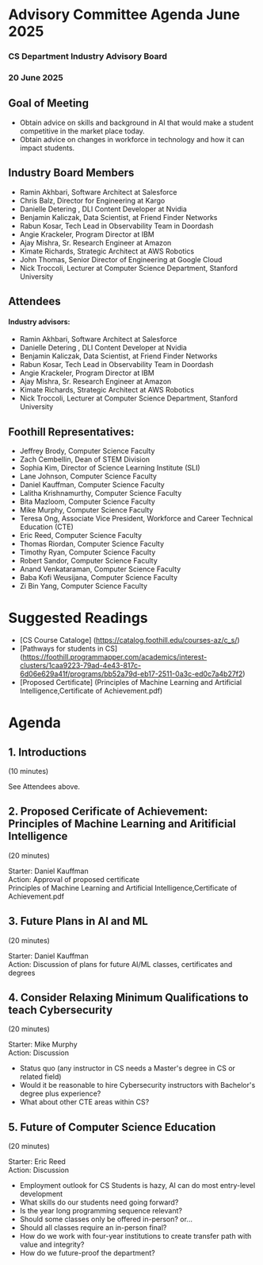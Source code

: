 # Advisory Committee Agenda June 2025
### CS Department Industry Advisory Board
### 20 June 2025

## Goal of Meeting
* Obtain advice on skills and background in AI that would make a student competitive in the market place today.
* Obtain advice on changes in workforce in technology and how it can impact students.

## Industry Board Members
* Ramin Akhbari, Software Architect at Salesforce
* Chris Balz, Director for Engineering at Kargo
* Danielle Detering , DLI Content Developer at Nvidia
* Benjamin Kaliczak, Data Scientist, at Friend Finder Networks
* Rabun Kosar, Tech Lead in Observability Team in Doordash
* Angie Krackeler, Program Director at IBM
* Ajay Mishra, Sr. Research Engineer at Amazon
* Kimate Richards, Strategic Architect at AWS Robotics
* John Thomas, Senior Director of Engineering at Google Cloud
* Nick Troccoli, Lecturer at Computer Science Department, Stanford University

## Attendees
#### Industry advisors:
* Ramin Akhbari, Software Architect at Salesforce
* Danielle Detering , DLI Content Developer at Nvidia
* Benjamin Kaliczak, Data Scientist, at Friend Finder Networks
* Rabun Kosar, Tech Lead in Observability Team in Doordash
* Angie Krackeler, Program Director at IBM
* Ajay Mishra, Sr. Research Engineer at Amazon
* Kimate Richards, Strategic Architect at AWS Robotics
* Nick Troccoli, Lecturer at Computer Science Department, Stanford University

## Foothill Representatives:
* Jeffrey Brody, Computer Science Faculty
* Zach Cembellin, Dean of STEM Division
* Sophia Kim, Director of Science Learning Institute (SLI)
* Lane Johnson, Computer Science Faculty
* Daniel Kauffman, Computer Science Faculty
* Lalitha Krishnamurthy, Computer Science Faculty
* Bita Mazloom, Computer Science Faculty
* Mike Murphy, Computer Science Faculty
* Teresa Ong, Associate Vice President, Workforce and Career Technical Education (CTE)
* Eric Reed, Computer Science Faculty
* Thomas Riordan, Computer Science Faculty
* Timothy Ryan, Computer Science Faculty
* Robert Sandor, Computer Science Faculty
* Anand Venkataraman, Computer Science Faculty
* Baba Kofi Weusijana, Computer Science Faculty
* Zi Bin Yang, Computer Science Faculty

# Suggested Readings
* [CS Course Cataloge] (https://catalog.foothill.edu/courses-az/c_s/)
* [Pathways for students in CS] (https://foothill.programmapper.com/academics/interest-clusters/1caa9223-79ad-4e43-817c-6d06e629a41f/programs/bb52a79d-eb17-2511-0a3c-ed0c7a4b27f2)
* [Proposed Certificate] (Principles of Machine Learning and Artificial Intelligence,Certificate of Achievement.pdf)

# Agenda
## 1. Introductions
(10 minutes)

See Attendees above.

## 2. Proposed Cerificate of Achievement: Principles of Machine Learning and Aritificial Intelligence
(20 minutes)  

Starter: Daniel Kauffman  
Action: Approval of proposed certificate  
Principles of Machine Learning and Artificial Intelligence,Certificate of Achievement.pdf  


## 3. Future Plans in AI and ML
(20 minutes)  

Starter: Daniel Kauffman  
Action: Discussion of plans for future AI/ML classes, certificates and degrees  


## 4. Consider Relaxing Minimum Qualifications to teach Cybersecurity
(20 minutes)  

Starter: Mike Murphy  
Action: Discussion  

* Status quo (any instructor in CS needs a Master's degree in CS or related field)
* Would it be reasonable to hire Cybersecurity instructors with Bachelor's degree plus experience?
* What about other CTE areas within CS?
  

## 5. Future of Computer Science Education
(20 minutes)  

Starter: Eric Reed  
Action: Discussion  

* Employment outlook for CS Students is hazy, AI can do most entry-level development
* What skills do our students need going forward?
* Is the year long programming sequence relevant?
* Should some classes only be offered in-person? or...
* Should all classes require an in-person final?
* How do we work with four-year institutions to create transfer path with value and integrity?
* How do we future-proof the department?








